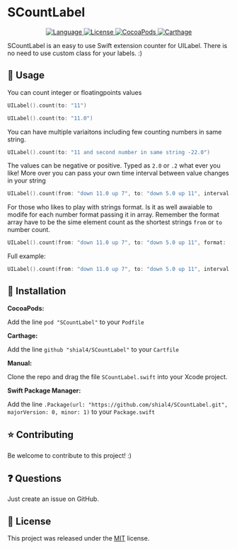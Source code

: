 # SCountLabel

<p align="center">
    <a href="http://swift.org">
        <img src="https://img.shields.io/badge/Swift-3.0-brightgreen.svg" alt="Language" />
    </a>
    <a href="https://raw.githubusercontent.com/shial4/SCountLabel/master/LICENSE">
        <img src="https://img.shields.io/badge/license-MIT-blue.svg" alt="License" />
    </a>
    <a href="https://cocoapods.org/pods/SCountLabel">
        <img src="https://img.shields.io/cocoapods/v/SCountLabel.svg" alt="CocoaPods" />
    </a>
    <a href="https://github.com/Carthage/Carthage">
        <img src="https://img.shields.io/badge/carthage-compatible-4BC51D.svg?style=flat" alt="Carthage" />
    </a>
</p>

SCountLabel is an easy to use Swift extension counter for UILabel. There is no need to use custom class for your labels. :)

## 💊 Usage
You can count integer or floatingpoints values
```swift
UILabel().count(to: "11")
```
```swift
UILabel().count(to: "11.0")
```
You can have multiple variaitons including few counting numbers in same string.
```swift
UILabel().count(to: "11 and second number in same string -22.0")
```
The values can be negative or positive. Typed as `2.0` or `.2` what ever you like!
More over you can pass your own time interval between value changes in your string
```swift
UILabel().count(from: "down 11.0 up 7", to: "down 5.0 up 11", interval: 0.2)
```
For those who likes to play with strings format. Is it as well awaiable to modife for each number format passing it in array.
Remember the format array have to be the sime element count as the shortest strings `from` or `to` number count.
```swift
UILabel().count(from: "down 11.0 up 7", to: "down 5.0 up 11", format: ["%0.2f", "%0.0f"])
```
Full example:
```swift
UILabel().count(from: "down 11.0 up 7", to: "down 5.0 up 11", interval: 0.2, format: ["%0.2f", "%0.0f"])
```

## 🔧 Installation

**CocoaPods:**

Add the line `pod "SCountLabel"` to your `Podfile`

**Carthage:**

Add the line `github "shial4/SCountLabel"` to your `Cartfile`

**Manual:**

Clone the repo and drag the file `SCountLabel.swift` into your Xcode project.

**Swift Package Manager:**

Add the line `.Package(url: "https://github.com/shial4/SCountLabel.git", majorVersion: 0, minor: 1)` to your `Package.swift`

## ⭐ Contributing

Be welcome to contribute to this project! :)

## ❓ Questions

Just create an issue on GitHub.

## 📝 License

This project was released under the [MIT](LICENSE) license.
